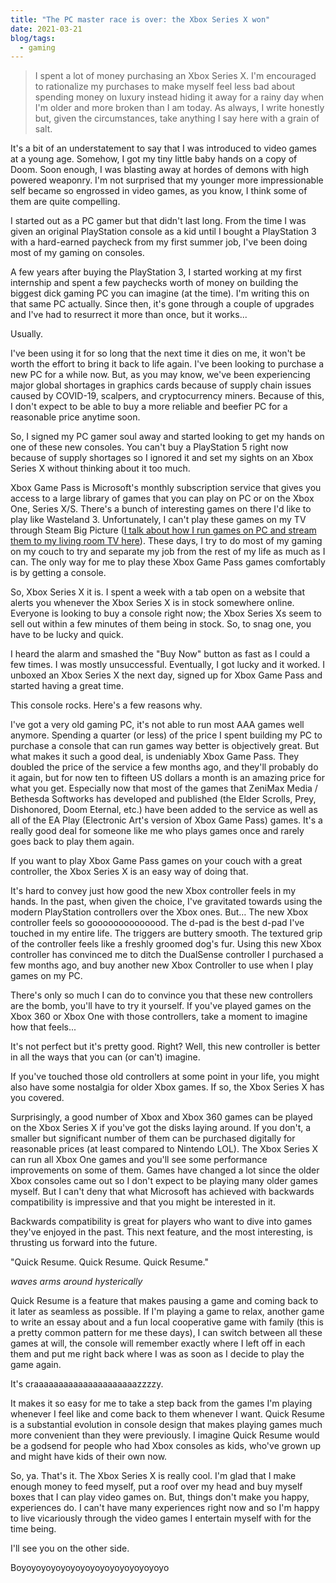 ```yaml
---
title: "The PC master race is over: the Xbox Series X won"
date: 2021-03-21
blog/tags:
  - gaming
---
```


> I spent a lot of money purchasing an Xbox Series X. I'm encouraged to
> rationalize my purchases to make myself feel less bad about spending money on
> luxury instead hiding it away for a rainy day when I'm older and more broken
> than I am today. As always, I write honestly but, given the circumstances,
> take anything I say here with a grain of salt.

It's a bit of an understatement to say that I was introduced to video games at a
young age. Somehow, I got my tiny little baby hands on a copy of Doom. Soon
enough, I was blasting away at hordes of demons with high powered weaponry. I'm
not surprised that my younger more impressionable self became so engrossed in
video games, as you know, I think some of them are quite compelling.

I started out as a PC gamer but that didn't last long. From the time I was given
an original PlayStation console as a kid until I bought a PlayStation 3 with a
hard-earned paycheck from my first summer job, I've been doing most of my gaming
on consoles.

A few years after buying the PlayStation 3, I started working at my first
internship and spent a few paychecks worth of money on building the biggest dick
gaming PC you can imagine (at the time). I'm writing this on that same PC
actually. Since then, it's gone through a couple of upgrades and I've had to
resurrect it more than once, but it works...

Usually.

I've been using it for so long that the next time it dies on me, it won't be
worth the effort to bring it back to life again. I've been looking to purchase a
new PC for a while now. But, as you may know, we've been experiencing major
global shortages in graphics cards because of supply chain issues caused by
COVID-19, scalpers, and cryptocurrency miners. Because of this, I don't expect
to be able to buy a more reliable and beefier PC for a reasonable price anytime
soon.

So, I signed my PC gamer soul away and started looking to get my hands on one of
these new consoles. You can't buy a PlayStation 5 right now because of supply
shortages so I ignored it and set my sights on an Xbox Series X without thinking
about it too much.

Xbox Game Pass is Microsoft's monthly subscription service that gives you access
to a large library of games that you can play on PC or on the Xbox One, Series
X/S. There's a bunch of interesting games on there I'd like to play like
Wasteland 3. Unfortunately, I can't play these games on my TV through Steam Big
Picture
([I talk about how I run games on PC and stream them to my living room TV here](/blog/2020-11-15/)).
These days, I try to do most of my gaming on my couch to try and separate my job
from the rest of my life as much as I can. The only way for me to play these
Xbox Game Pass games comfortably is by getting a console.

So, Xbox Series X it is. I spent a week with a tab open on a website that alerts
you whenever the Xbox Series X is in stock somewhere online. Everyone is looking
to buy a console right now; the Xbox Series Xs seem to sell out within a few
minutes of them being in stock. So, to snag one, you have to be lucky and quick.

I heard the alarm and smashed the "Buy Now" button as fast as I could a few
times. I was mostly unsuccessful. Eventually, I got lucky and it worked. I
unboxed an Xbox Series X the next day, signed up for Xbox Game Pass and started
having a great time.

This console rocks. Here's a few reasons why.

I've got a very old gaming PC, it's not able to run most AAA games well anymore.
Spending a quarter (or less) of the price I spent building my PC to purchase a
console that can run games way better is objectively great. But what makes it
such a good deal, is undeniably Xbox Game Pass. They doubled the price of the
service a few months ago, and they'll probably do it again, but for now ten to
fifteen US dollars a month is an amazing price for what you get. Especially now
that most of the games that ZeniMax Media / Bethesda Softworks has developed and
published (the Elder Scrolls, Prey, Dishonored, Doom Eternal, etc.) have been
added to the service as well as all of the EA Play (Electronic Art's version of
Xbox Game Pass) games. It's a really good deal for someone like me who plays
games once and rarely goes back to play them again.

If you want to play Xbox Game Pass games on your couch with a great controller,
the Xbox Series X is an easy way of doing that.

It's hard to convey just how good the new Xbox controller feels in my hands. In
the past, when given the choice, I've gravitated towards using the modern
PlayStation controllers over the Xbox ones. But… The new Xbox controller feels
so goooooooooooood. The d-pad is the best d-pad I've touched in my entire life.
The triggers are buttery smooth. The textured grip of the controller feels like
a freshly groomed dog's fur. Using this new Xbox controller has convinced me to
ditch the DualSense controller I purchased a few months ago, and buy another new
Xbox Controller to use when I play games on my PC.

There's only so much I can do to convince you that these new controllers are the
bomb, you'll have to try it yourself. If you've played games on the Xbox 360 or
Xbox One with those controllers, take a moment to imagine how that feels...

It's not perfect but it's pretty good. Right? Well, this new controller is
better in all the ways that you can (or can't) imagine.

If you've touched those old controllers at some point in your life, you might
also have some nostalgia for older Xbox games. If so, the Xbox Series X has you
covered.

Surprisingly, a good number of Xbox and Xbox 360 games can be played on the Xbox
Series X if you've got the disks laying around. If you don't, a smaller but
significant number of them can be purchased digitally for reasonable prices (at
least compared to Nintendo LOL). The Xbox Series X can run all Xbox One games
and you'll see some performance improvements on some of them. Games have changed
a lot since the older Xbox consoles came out so I don't expect to be playing
many older games myself. But I can't deny that what Microsoft has achieved with
backwards compatibility is impressive and that you might be interested in it.

Backwards compatibility is great for players who want to dive into games they've
enjoyed in the past. This next feature, and the most interesting, is thrusting
us forward into the future.

"Quick Resume. Quick Resume. Quick Resume."

_waves arms around hysterically_

Quick Resume is a feature that makes pausing a game and coming back to it later
as seamless as possible. If I'm playing a game to relax, another game to write
an essay about and a fun local cooperative game with family (this is a pretty
common pattern for me these days), I can switch between all these games at will,
the console will remember exactly where I left off in each them and put me right
back where I was as soon as I decide to play the game again.

It's craaaaaaaaaaaaaaaaaaaaazzzzy.

It makes it so easy for me to take a step back from the games I'm playing
whenever I feel like and come back to them whenever I want. Quick Resume is a
substantial evolution in console design that makes playing games much more
convenient than they were previously. I imagine Quick Resume would be a godsend
for people who had Xbox consoles as kids, who've grown up and might have kids of
their own now.

So, ya. That's it. The Xbox Series X is really cool. I'm glad that I make enough
money to feed myself, put a roof over my head and buy myself boxes that I can
play video games on. But, things don't make you happy, experiences do. I can't
have many experiences right now and so I'm happy to live vicariously through the
video games I entertain myself with for the time being.

I'll see you on the other side.

Boyoyoyoyoyoyoyoyoyoyoyoyoyoyoyo
